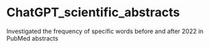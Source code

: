 # ChatGPT_scientific_abstracts
Investigated the frequency of specific words before and after 2022 in PubMed abstracts
